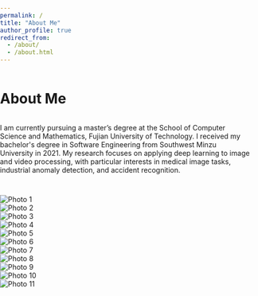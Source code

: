 ```yaml
---
permalink: /
title: "About Me"
author_profile: true
redirect_from: 
  - /about/
  - /about.html
---
```


About Me
=
I am currently pursuing a master’s degree at the School of Computer Science and Mathematics, Fujian University of Technology. I received my bachelor's degree in Software Engineering from Southwest Minzu University in 2021. My research focuses on applying deep learning to image and video processing, with particular interests in medical image tasks, industrial anomaly detection, and accident recognition.

<div class="empty-row"></div> <!-- 空行 -->
<div class="empty-row"></div> <!-- 空行 -->
<div class="empty-row"></div> <!-- 空行 -->
<div class="empty-row"></div> <!-- 空行 -->

<link rel="stylesheet" href="https://unpkg.com/swiper/swiper-bundle.min.css" />
<style>
  body {
    margin: 0;
    padding: 0;
    min-height: 100vh;
    display: flex;
    flex-direction: column;
  }

  .swiper-container {
    width: 100%; /* 改为 100% 以适应父容器的宽度 */
    height: 100px; /* 设置一个固定的高度 */
    background-color: #fff; /* 背景颜色 */
    box-shadow: 0 -2px 5px rgba(0,0,0,0.3); /* 可选的阴影效果 */
  }

  .swiper-wrapper {
    display: flex;
  }

  .swiper-slide {
    display: flex;
    justify-content: center;
    align-items: center;
    width: 100px; /* 固定每张图片的宽度 */
    height: 100%; /* 高度填满容器 */
    padding: 0; /* 移除内边距 */
  }

  .swiper-slide img {
    width: 100%; /* 图片宽度填满 slide 容器 */
    height: 100%; /* 图片高度填满 slide 容器 */
    object-fit: cover; /* 保持图片比例，填充容器 */
    display: block;
  }

  .swiper-pagination-bullet {
    background: #000;
  }
  .swiper-button-next, .swiper-button-prev {
    color: #000;
  }
</style>

<div class="swiper-container">
  <div class="swiper-wrapper">
    <div class="swiper-slide"><img src="images/pic1.jpg" alt="Photo 1" /></div>
    <div class="swiper-slide"><img src="images/pic2.jpg" alt="Photo 2" /></div>
    <div class="swiper-slide"><img src="images/pic3.jpg" alt="Photo 3" /></div>
    <div class="swiper-slide"><img src="images/pic4.jpg" alt="Photo 4" /></div>
    <div class="swiper-slide"><img src="images/pic5.jpg" alt="Photo 5" /></div>
    <div class="swiper-slide"><img src="images/pic6.jpg" alt="Photo 6" /></div>
    <div class="swiper-slide"><img src="images/pic7.jpg" alt="Photo 7" /></div>
    <div class="swiper-slide"><img src="images/pic8.jpg" alt="Photo 8" /></div>
    <div class="swiper-slide"><img src="images/pic9.jpg" alt="Photo 9" /></div>
    <div class="swiper-slide"><img src="images/pic10.jpg" alt="Photo 10" /></div>
    <div class="swiper-slide"><img src="images/pic11.jpg" alt="Photo 11" /></div>
    <!-- 添加更多的照片 -->
  </div>
  <!-- 添加分页器 -->
  <div class="swiper-pagination"></div>
  <!-- 添加导航按钮 -->
  <div class="swiper-button-next"></div>
  <div class="swiper-button-prev"></div>
</div>

<!-- Swiper JS -->
<script src="https://unpkg.com/swiper/swiper-bundle.min.js"></script>
<script>
  var swiper = new Swiper('.swiper-container', {
    direction: 'horizontal',
    loop: true,
    slidesPerView: 7, /* 一次显示 7 张图片 */
    spaceBetween: 50, /* 图片之间的间隔 */
    autoplay: {
      delay: 3000, // 自动滚动的时间间隔（以毫秒为单位）
    },
    pagination: {
      el: '.swiper-pagination',
      clickable: true,
    },
    navigation: {
      nextEl: '.swiper-button-next',
      prevEl: '.swiper-button-prev',
    },
  });
</script>
